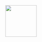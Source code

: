 <div id="header" align="center">
  <img src="https://media1.tenor.com/m/waVdFGWzHpcAAAAC/boykisser-dance.gif" width="100"/>
</div>
